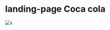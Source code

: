 # landing-page Coca cola 
![x](https://github.com/fallkaw/landing-page/assets/144706831/e3a622ed-9b72-4fac-83e6-d2b2fe2e5912)

